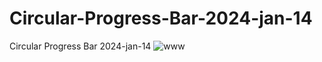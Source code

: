 # Circular-Progress-Bar-2024-jan-14
Circular Progress Bar 2024-jan-14
![www](https://github.com/ravinath93/Circular-Progress-Bar-2024-jan-14/assets/143611757/0a5d3648-b3b3-48d7-ad83-1f6e865a2046)
